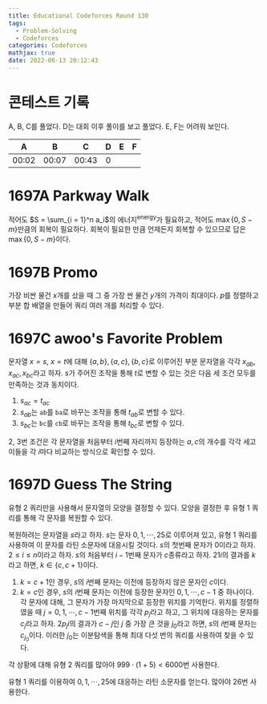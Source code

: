 ```yaml
---
title: Educational Codeforces Round 130
tags:
  - Problem-Solving
  - Codeforces
categories: Codeforces
mathjax: true
date: 2022-06-13 20:12:43
---
```



# 콘테스트 기록

A, B, C를 풀었다. D는 대회 이후 풀이를 보고 풀었다. E, F는 어려워 보인다.

|A|B|C|D|E|F|
|:---:|:---:|:---:|:---:|:---:|:---:|
|00:02|00:07|00:43|0|||


# 1697A Parkway Walk

적어도 $S = \sum_{i = 1}^n a_i$의 에너지<sup>energy</sup>가 필요하고, 적어도 $\max \{0, S - m\}$만큼의 회복이 필요하다. 회복이 필요한 만큼 언제든지 회복할 수 있으므로 답은 $\max \{0, S - m\}$이다.

# 1697B Promo
가장 비싼 물건 $x$개를 샀을 때 그 중 가장 싼 물건 $y$개의 가격이 최대이다. $p$를 정렬하고 부분 합 배열을 만들어 쿼리 여러 개를 처리할 수 있다.

# 1697C awoo's Favorite Problem
문자열 $x = s$, $x = t$에 대해 $\{a, b\}, \{a, c\}, \{b, c\}$로 이루어진 부분 문자열을 각각 $x_{ab}, x_{ac}, x_{bc}$라고 하자. $s$가 주어진 조작을 통해 $t$로 변할 수 있는 것은 다음 세 조건 모두를 만족하는 것과 동치이다.

1. $s_{ac} = t_{ac}$
2. $s_{ab}$는 `ab`를 `ba`로 바꾸는 조작을 통해 $t_{ab}$로 변할 수 있다.
3. $s_{bc}$는 `bc`를 `cb`로 바꾸는 조작을 통해 $t_{bc}$로 변할 수 있다.

2, 3번 조건은 각 문자열을 처음부터 $i$번째 자리까지 등장하는 $a, c$의 개수를 각각 세고 이들을 각 $i$마다 비교하는 방식으로 확인할 수 있다.

# 1697D Guess The String

유형 2 쿼리만을 사용해서 문자열의 모양을 결정할 수 있다. 모양을 결정한 후 유형 1 쿼리를 통해 각 문자를 복원할 수 있다.

복원하려는 문자열을 $s$라고 하자. $s$는 문자 $0, 1, \cdots, 25$로 이루어져 있고, 유형 1 쿼리를 사용하여 이 문자를 라틴 소문자에 대응시킬 것이다. $s$의 첫번째 문자가 $0$이라고 하자. $2 \le i \le n$이라고 하자. $s$의 처음부터 $i - 1$번째 문자가 $c$종류라고 하자. $2 1 i$의 결과를 $k$라고 하면, $k \in \{c, c + 1\}$이다.

1. $k = c + 1$인 경우, $s$의 $i$번째 문자는 이전에 등장하지 않은 문자인 $c$이다.
2. $k = c$인 경우, $s$의 $i$번째 문자는 이전에 등장한 문자인 $0, 1, \cdots, c - 1$ 중 하나이다. 각 문자에 대해, 그 문자가 가장 마지막으로 등장한 위치를 기억한다. 위치를 정렬하였을 때 $j = 0, 1, \cdots, c - 1$번째 위치를 각각 $p_j$라고 하고, 그 위치에 대응하는 문자를 $c_j$라고 하자. $2 p_j i$의 결과가 $c - j$인 $j$ 중 가장 큰 것을 $j_0$라고 하면, $s$의 $i$번째 문자는 $c_{j_0}$이다. 이러한 $j_0$는 이분탐색을 통해 최대 다섯 번의 쿼리를 사용하여 찾을 수 있다.

각 상황에 대해 유형 2 쿼리를 많아야 $999 \cdot (1 + 5) < 6000$번 사용한다.

유형 1 쿼리를 이용하여 $0, 1, \cdots, 25$에 대응하는 라틴 소문자를 얻는다. 많아야 $26$번 사용한다.